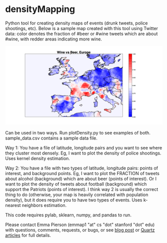 # densityMapping
Python tool for creating density maps of events (drunk tweets, police shootings, etc). Below is a sample map created with this tool using Twitter data: color denotes the fraction of #beer or #wine tweets which are about #wine, with redder areas indicating more wine. 

![Alt text](wine_vs_beer.png?raw=true "Beer and Wine Tweets in Europe")

Can be used in two ways. Run plotDensity.py to see examples of both. sample_data.csv contains a sample data file. 

Way 1: You have a file of latitude, longitude pairs and you want to see where they cluster most densely. Eg, I want to plot the density of police shootings. Uses kernel density estimation. 

Way 2: You have a file with two types of latitude, longitude pairs: points of interest, and background points. Eg, I want to plot the FRACTION of tweets about alcohol (background) which are about beer (points of interest). Or I want to plot the density of tweets about football (background) which support the Patriots (points of interest). I think way 2 is usually the correct thing to do (otherwise, your map is heavily correlated with population density), but it does require you to have two types of events. Uses k-nearest neighbors estimation. 

This code requires pylab, sklearn, numpy, and pandas to run. 

Please contact Emma Pierson (emmap1 "at" cs "dot" stanford "dot" edu) with questions, comments, requests, or bugs, or see [blog post](http://www.obsessionwithregression.blogspot.com) or [Quartz](http://qz.com/504533/where-people-drink-wine-and-beer/) [articles](http://qz.com/504779/maps-drunk-twitter-tells-us-what-europeans-drink/) for full details. 
